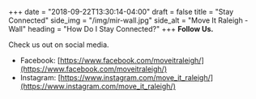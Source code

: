 +++
date = "2018-09-22T13:30:14-04:00"
draft = false
title = "Stay Connected"
side_img = "/img/mir-wall.jpg"
side_alt = "Move It Raleigh - Wall"
heading = "How Do I Stay Connected?"
+++
**Follow Us.**

Check us out on social media.

 - Facebook: [https://www.facebook.com/moveitraleigh/](https://www.facebook.com/moveitraleigh/)
 - Instagram: [https://www.instagram.com/move_it_raleigh/](https://www.instagram.com/move_it_raleigh/)
 
